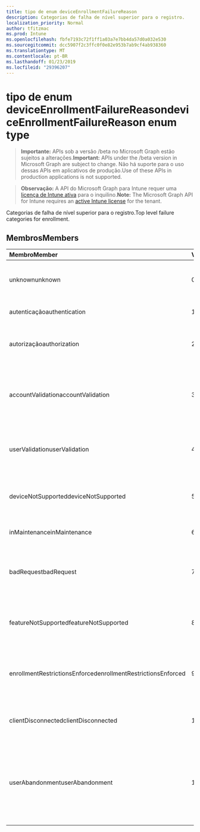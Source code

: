```yaml
---
title: tipo de enum deviceEnrollmentFailureReason
description: Categorias de falha de nível superior para o registro.
localization_priority: Normal
author: tfitzmac
ms.prod: Intune
ms.openlocfilehash: fbfe7193c72f1ff1a03a7e7bb4da57d0a032e530
ms.sourcegitcommit: dcc5907f2c3ffc0f0e82e953b7ab9cf4ab938360
ms.translationtype: MT
ms.contentlocale: pt-BR
ms.lasthandoff: 01/23/2019
ms.locfileid: "29396207"
---
```

# <a name="deviceenrollmentfailurereason-enum-type"></a><span data-ttu-id="52c06-103">tipo de enum deviceEnrollmentFailureReason</span><span class="sxs-lookup"><span data-stu-id="52c06-103">deviceEnrollmentFailureReason enum type</span></span>

> <span data-ttu-id="52c06-104">**Importante:** APIs sob a versão /beta no Microsoft Graph estão sujeitos a alterações.</span><span class="sxs-lookup"><span data-stu-id="52c06-104">**Important:** APIs under the /beta version in Microsoft Graph are subject to change.</span></span> <span data-ttu-id="52c06-105">Não há suporte para o uso dessas APIs em aplicativos de produção.</span><span class="sxs-lookup"><span data-stu-id="52c06-105">Use of these APIs in production applications is not supported.</span></span>

> <span data-ttu-id="52c06-106">**Observação:** A API do Microsoft Graph para Intune requer uma [licença de Intune ativa](https://go.microsoft.com/fwlink/?linkid=839381) para o inquilino.</span><span class="sxs-lookup"><span data-stu-id="52c06-106">**Note:** The Microsoft Graph API for Intune requires an [active Intune license](https://go.microsoft.com/fwlink/?linkid=839381) for the tenant.</span></span>

<span data-ttu-id="52c06-107">Categorias de falha de nível superior para o registro.</span><span class="sxs-lookup"><span data-stu-id="52c06-107">Top level failure categories for enrollment.</span></span>

## <a name="members"></a><span data-ttu-id="52c06-108">Membros</span><span class="sxs-lookup"><span data-stu-id="52c06-108">Members</span></span>
|<span data-ttu-id="52c06-109">Membro</span><span class="sxs-lookup"><span data-stu-id="52c06-109">Member</span></span>|<span data-ttu-id="52c06-110">Valor</span><span class="sxs-lookup"><span data-stu-id="52c06-110">Value</span></span>|<span data-ttu-id="52c06-111">Descrição</span><span class="sxs-lookup"><span data-stu-id="52c06-111">Description</span></span>|
|:---|:---|:---|
|<span data-ttu-id="52c06-112">unknown</span><span class="sxs-lookup"><span data-stu-id="52c06-112">unknown</span></span>|<span data-ttu-id="52c06-113">0</span><span class="sxs-lookup"><span data-stu-id="52c06-113">0</span></span>|<span data-ttu-id="52c06-114">Valor padrão, o motivo da falha é desconhecido.</span><span class="sxs-lookup"><span data-stu-id="52c06-114">Default value, failure reason is unknown.</span></span>|
|<span data-ttu-id="52c06-115">autenticação</span><span class="sxs-lookup"><span data-stu-id="52c06-115">authentication</span></span>|<span data-ttu-id="52c06-116">1</span><span class="sxs-lookup"><span data-stu-id="52c06-116">1</span></span>|<span data-ttu-id="52c06-117">Falha na autenticação</span><span class="sxs-lookup"><span data-stu-id="52c06-117">Authentication failed</span></span>|
|<span data-ttu-id="52c06-118">autorização</span><span class="sxs-lookup"><span data-stu-id="52c06-118">authorization</span></span>|<span data-ttu-id="52c06-119">2</span><span class="sxs-lookup"><span data-stu-id="52c06-119">2</span></span>|<span data-ttu-id="52c06-120">Chamada foi autenticada, mas não autorizada a registrar.</span><span class="sxs-lookup"><span data-stu-id="52c06-120">Call was authenticated, but not authorized to enroll.</span></span>|
|<span data-ttu-id="52c06-121">accountValidation</span><span class="sxs-lookup"><span data-stu-id="52c06-121">accountValidation</span></span>|<span data-ttu-id="52c06-122">3</span><span class="sxs-lookup"><span data-stu-id="52c06-122">3</span></span>|<span data-ttu-id="52c06-123">Falha ao validar a conta para o registro.</span><span class="sxs-lookup"><span data-stu-id="52c06-123">Failed to validate the account for enrollment.</span></span> <span data-ttu-id="52c06-124">(Conta bloqueada, o registro não habilitado)</span><span class="sxs-lookup"><span data-stu-id="52c06-124">(Account blocked, enrollment not enabled)</span></span>|
|<span data-ttu-id="52c06-125">userValidation</span><span class="sxs-lookup"><span data-stu-id="52c06-125">userValidation</span></span>|<span data-ttu-id="52c06-126">4</span><span class="sxs-lookup"><span data-stu-id="52c06-126">4</span></span>|<span data-ttu-id="52c06-127">Usuário não pôde ser validado.</span><span class="sxs-lookup"><span data-stu-id="52c06-127">User could not be validated.</span></span> <span data-ttu-id="52c06-128">(Usuário não existe, licença falta)</span><span class="sxs-lookup"><span data-stu-id="52c06-128">(User does not exist, missing license)</span></span>|
|<span data-ttu-id="52c06-129">deviceNotSupported</span><span class="sxs-lookup"><span data-stu-id="52c06-129">deviceNotSupported</span></span>|<span data-ttu-id="52c06-130">5</span><span class="sxs-lookup"><span data-stu-id="52c06-130">5</span></span>|<span data-ttu-id="52c06-131">Não há suporte para o dispositivo para gerenciamento de dispositivos móveis.</span><span class="sxs-lookup"><span data-stu-id="52c06-131">Device is not supported for mobile device management.</span></span>|
|<span data-ttu-id="52c06-132">inMaintenance</span><span class="sxs-lookup"><span data-stu-id="52c06-132">inMaintenance</span></span>|<span data-ttu-id="52c06-133">6</span><span class="sxs-lookup"><span data-stu-id="52c06-133">6</span></span>|<span data-ttu-id="52c06-134">Conta está na manutenção.</span><span class="sxs-lookup"><span data-stu-id="52c06-134">Account is in maintenance.</span></span>|
|<span data-ttu-id="52c06-135">badRequest</span><span class="sxs-lookup"><span data-stu-id="52c06-135">badRequest</span></span>|<span data-ttu-id="52c06-136">7</span><span class="sxs-lookup"><span data-stu-id="52c06-136">7</span></span>|<span data-ttu-id="52c06-137">Cliente enviou uma solicitação que não seja compreendidos/suportados pelo serviço.</span><span class="sxs-lookup"><span data-stu-id="52c06-137">Client sent a request that is not understood/supported by the service.</span></span>|
|<span data-ttu-id="52c06-138">featureNotSupported</span><span class="sxs-lookup"><span data-stu-id="52c06-138">featureNotSupported</span></span>|<span data-ttu-id="52c06-139">8</span><span class="sxs-lookup"><span data-stu-id="52c06-139">8</span></span>|<span data-ttu-id="52c06-140">Os recursos usados por esta inscrição não são suportados para essa conta.</span><span class="sxs-lookup"><span data-stu-id="52c06-140">Feature(s) used by this enrollment are not supported for this account.</span></span>|
|<span data-ttu-id="52c06-141">enrollmentRestrictionsEnforced</span><span class="sxs-lookup"><span data-stu-id="52c06-141">enrollmentRestrictionsEnforced</span></span>|<span data-ttu-id="52c06-142">9</span><span class="sxs-lookup"><span data-stu-id="52c06-142">9</span></span>|<span data-ttu-id="52c06-143">Restrições de registro configuradas pelo administrador bloqueado este registro.</span><span class="sxs-lookup"><span data-stu-id="52c06-143">Enrollment restrictions configured by admin blocked this enrollment.</span></span>|
|<span data-ttu-id="52c06-144">clientDisconnected</span><span class="sxs-lookup"><span data-stu-id="52c06-144">clientDisconnected</span></span>|<span data-ttu-id="52c06-145">10</span><span class="sxs-lookup"><span data-stu-id="52c06-145">10</span></span>|<span data-ttu-id="52c06-146">Cliente esgotado ou inscrição foi anulada pelo usuário final.</span><span class="sxs-lookup"><span data-stu-id="52c06-146">Client timed out or enrollment was aborted by enduser.</span></span>|
|<span data-ttu-id="52c06-147">userAbandonment</span><span class="sxs-lookup"><span data-stu-id="52c06-147">userAbandonment</span></span>|<span data-ttu-id="52c06-148">11</span><span class="sxs-lookup"><span data-stu-id="52c06-148">11</span></span>|<span data-ttu-id="52c06-149">O registro foi abandonado pelo usuário final.</span><span class="sxs-lookup"><span data-stu-id="52c06-149">Enrollment was abandoned by enduser.</span></span> <span data-ttu-id="52c06-150">(Usuário final inclusão de Introdução, mas não conseguiu concluí-la no modo oportuno)</span><span class="sxs-lookup"><span data-stu-id="52c06-150">(Enduser started onboarding but failed to complete it in timely manner)</span></span>|




